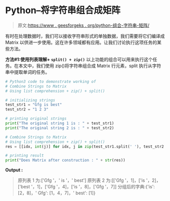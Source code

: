 # Python–将字符串组合成矩阵

> 原文:[https://www . geesforgeks . org/python-组合-字符串-矩阵/](https://www.geeksforgeeks.org/python-combine-strings-to-matrix/)

有时在处理数据时，我们可以接收字符串形式的单独数据，我们需要将它们编译成 Matrix 以供进一步使用。这在许多领域都有应用。让我们讨论执行这项任务的某些方法。

**方法#1:使用列表理解+ `split() + zip()`**
以上功能的组合可以用来执行这个任务。在本文中，我们使用 zip()将字符串组合成 Matrix 行元素，split 执行从字符串中提取单词的任务。

```py
# Python3 code to demonstrate working of 
# Combine Strings to Matrix
# Using list comprehension + zip() + split()

# initializing strings
test_str1 = "Gfg is best"
test_str2 = "1 2 3"

# printing original strings
print("The original string 1 is : " + test_str1)
print("The original string 2 is : " + test_str2)

# Combine Strings to Matrix
# Using list comprehension + zip() + split()
res = [[idx, int(j)] for idx, j in zip(test_str1.split(' '), test_str2.split(' '))]

# printing result 
print("Does Matrix after construction : " + str(res)) 
```

**Output :**

> 原列表 1 为:['Gfg '，' is '，' best']
> 原列表 2 为:[['Gfg '，1]，['is '，2]，['best '，1]，['Gfg '，4]，['is '，8]，['Gfg '，7]]
> 分组后的字典:{'is': [2，8]，' Gfg': [1，4，7]，' best': [1]}